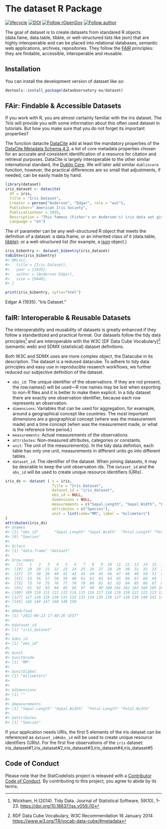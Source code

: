 
<!-- README.md is generated from README.Rmd. Please edit that file -->

# The dataset R Package

<!-- badges: start -->

[![lifecycle](https://lifecycle.r-lib.org/articles/figures/lifecycle-experimental.svg)](https://lifecycle.r-lib.org/articles/stages.html#experimental)
[![DOI](https://zenodo.org/badge/DOI/10.5281/zenodo.6703765.svg)](https://doi.org/10.5281/zenodo.6703765)
[![Follow
rOpenGov](https://img.shields.io/twitter/follow/ropengov.svg?style=social)](https://twitter.com/intent/follow?screen_name=ropengov)
[![Follow
author](https://img.shields.io/twitter/follow/digitalmusicobs.svg?style=social)](https://twitter.com/intent/follow?screen_name=digitalmusicobs)
<!-- badges: end -->

The goal of dataset is to create datasets from standared R objects
(data.fame, data.table, tibble, or well-structured lists like json) that
are highly interoperable and can be placed into relational databases,
semantic web applications, archives, repositories. They follow the
[FAIR](https://www.go-fair.org/fair-principles/) principles: they are
findable, accessible, interoperable and reusable.

## Installation

You can install the development version of dataset like so:

``` r
devtools::install_package(dataobservatory-eu/dataset)
```

## FAir: Findable & Accessible Datasets

If you work with R, you are almost certainly familiar with the iris
dataset. The *?iris* will provide you with some information about this
often used dataset in tutorials. But how you make sure that you do not
forget its important properties?

The function datacite [DataCite](https://datacite.org/) add at least the
mandatory properties of the [DataCite Metadata Schema
4.3](https://schema.datacite.org/), a list of core metadata properties
chosen for an accurate and consistent identification of a resource for
citation and retrieval purposes. DataCite is largely interoperable to
the other similar international standard, the [Dublin
Core](https://www.dublincore.org/). We will later add similar
`dublincore` function, however, the practical differences are so small
that adjustments, if needed, can be easily made by hand.

``` r
library(dataset)
iris_dataset <- datacite(
  df = iris,
  Title = "Iris Dataset",
  Creator = person("Anderson", "Edgar", role = "aut"),
  Publisher=" American Iris Society",
  PublicationYear = 1935,
  Description = "This famous (Fisher's or Anderson's) iris data set gives the measurements in centimeters of the variables sepal length and width and petal length and width, respectively, for 50 flowers from each of 3 species of iris. The species are Iris setosa, versicolor, and virginica.",
  Language = "en")
```

The `df` parameter can be any well-structured R object that meets the
definition of a dataset: a data.frame, or an inherited class of it
(data.table, [tibble](https://tibble.tidyverse.org/)); or a
well-structured list (for example, a
[json](https://arxiv.org/abs/1403.2805) object.)

``` r
iris_bibentry <- dataset_bibentry(iris_dataset)
toBibtex(iris_bibentry)
#> @Misc{,
#>   title = {Iris Dataset},
#>   year = {1935},
#>   author = {Anderson Edgar},
#>   size = {9448},
#> }
```

``` r
print(iris_bibentry, sytle="html")
```

Edgar A (1935). “Iris Dataset.”

## faIR: Interoperable & Reusable Datasets

The interoperability and reusability of datasets is greatly enhanced if
they follow a standardized and practical format. Our datasets follow the
tidy data principles[^1] and are interoperable with the W3C \[DF Data
Cube Vocabulary\][^2] (semantic web) and SDMX (statistical) dataset
definitions.

Both W3C and SDMX uses are more complex object, the Datacube in its
description. The dataset is a redused datacube. To adhere to tidy data
principles and easy use in reproducible resaerch workflows, we further
reduced our subjective definition of the dataset.

-   `obs_id`: The unique identifier of the observations. If they are not
    present, the row.names() will be used—R row names may be lost when
    exporting to non-R files and it is better to make them explicit. In
    a tidy dataset there are exactly one observation identifier, because
    each row represents an observation.
-   `dimensions`: Variables that can be used for aggregation, for
    examaple, around a geographical concept like countries. The most
    important dimensions are a geographical concept (where was the
    measurement made) and a time concept (when was the measurement made,
    or what is the reference time period.)
-   `measurements`: Actual measurements of the observations.
-   `attributes`: Non-measured attributes, categories or constants.
-   `unit`: The unit of the measurement(s). In the tidy data defintion,
    each table has only one unit, measurements in different units go
    into different tables.
-   `dataset_id`: The identifier of the dataset. When joining datasets,
    it may be desirable to keep the unit observation ids. The
    `dataset_id` and the `obs_id` will be used to create unique resource
    identifiers (URIs).

``` r
iris_ds <- dataset ( x = iris,
                     Title = "Iris Dataset",
                     dataset_id = "iris_dataset", 
                     obs_id = NULL,
                     dimensions = NULL,
                     measurements = c("Sepal.Length", "Sepal.Width", "Petal.Length", "Petal.Width"),
                     attributes = c("Species"),
                     unit = list(code="MM", label = "milimeters")
)
attributes(iris_ds)
#> $names
#> [1] "obs_id"       "Sepal.Length" "Sepal.Width"  "Petal.Length" "Petal.Width" 
#> [6] "Species"     
#> 
#> $class
#> [1] "data.frame" "dataset"   
#> 
#> $row.names
#>   [1]   1   2   3   4   5   6   7   8   9  10  11  12  13  14  15  16  17  18
#>  [19]  19  20  21  22  23  24  25  26  27  28  29  30  31  32  33  34  35  36
#>  [37]  37  38  39  40  41  42  43  44  45  46  47  48  49  50  51  52  53  54
#>  [55]  55  56  57  58  59  60  61  62  63  64  65  66  67  68  69  70  71  72
#>  [73]  73  74  75  76  77  78  79  80  81  82  83  84  85  86  87  88  89  90
#>  [91]  91  92  93  94  95  96  97  98  99 100 101 102 103 104 105 106 107 108
#> [109] 109 110 111 112 113 114 115 116 117 118 119 120 121 122 123 124 125 126
#> [127] 127 128 129 130 131 132 133 134 135 136 137 138 139 140 141 142 143 144
#> [145] 145 146 147 148 149 150
#> 
#> $Modified
#> [1] "2022-06-23 17:40:26 CEST"
#> 
#> $dataset_id
#> [1] "iris_dataset"
#> 
#> $obs_id
#> [1] "obs_id"
#> 
#> $unit
#> $unit$code
#> [1] "MM"
#> 
#> $unit$label
#> [1] "milimeters"
#> 
#> 
#> $dimensions
#> [1] ""
#> 
#> $measurements
#> [1] "Sepal.Length" "Sepal.Width"  "Petal.Length" "Petal.Width" 
#> 
#> $attributes
#> [1] "Species"
```

If your application needs URIs, the first 5 elements of the iris dataset
can be referenced as `dataset_id#obs_id` will be used to create unique
resource identifiers (URIs). For the first five observations of the
`iris` dataset:
iris_dataset#1,iris_dataset#2,iris_dataset#3,iris_dataset#4,iris_dataset#5

## Code of Conduct

Please note that the StatCodelists project is released with a
[Contributor Code of
Conduct](https://contributor-covenant.org/version/2/1/CODE_OF_CONDUCT.html).
By contributing to this project, you agree to abide by its terms.

[^1]: Wickham, H.(2014). Tidy Data. Journal of Statistical Software,
    59(10), 1–23. <https://doi.org/10.18637/jss.v059.i10>

[^2]: RDF Data Cube Vocabulary, W3C Recommendation 16 January 2014
    <https://www.w3.org/TR/vocab-data-cube/#metadata>
